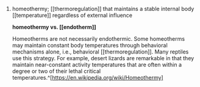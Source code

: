 1. homeothermy; [[thermoregulation]] that maintains a stable internal body [[temperature]] regardless of external influence
   
   **homeothermy vs. [[endotherm]]**
   
   Homeotherms are not necessarily endothermic. Some homeotherms may maintain constant body temperatures through behavioral mechanisms alone, i.e., behavioral [[thermoregulation]]. Many reptiles use this strategy. For example, desert lizards are remarkable in that they maintain near-constant activity temperatures that are often within a degree or two of their lethal critical temperatures.^[https://en.wikipedia.org/wiki/Homeothermy]